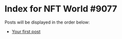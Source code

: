 # Index for NFT World #9077
Posts will be displayed in the order below:

- [Your first post](./001-first.md)

